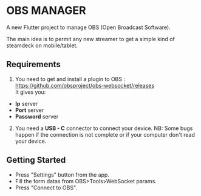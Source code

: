 # OBS MANAGER

A new Flutter project to manage OBS (Open Broadcast Software).

The main idea is to permit any new streamer to get a simple kind of steamdeck on mobile/tablet. <br>

## Requirements

1. You need to get and install a plugin to OBS : https://github.com/obsproject/obs-websocket/releases <br>
It gives you:
- **Ip** server
- **Port** server
- **Password** server

2. You need a **USB - C** connector to connect your device.
NB: Some bugs happen if the connection is not complete or if your computer don't read your device.

## Getting Started

- Press "Settings" button from the app.
- Fill the form datas from OBS>Tools>WebSocket params.
- Press "Connect to OBS".